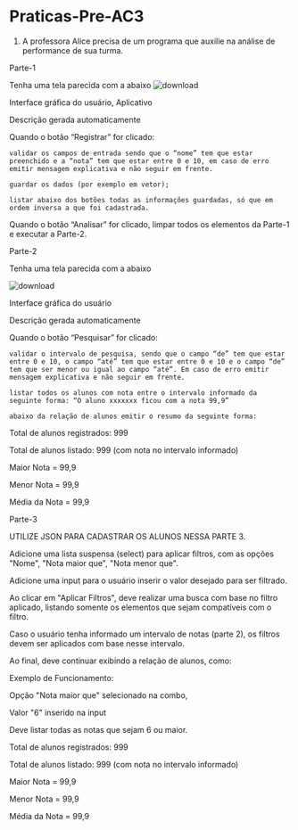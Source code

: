 # Praticas-Pre-AC3

1) A professora Alice precisa de um programa que auxilie na análise de performance de sua turma. 

Parte-1

Tenha uma tela parecida com a abaixo
![download](https://user-images.githubusercontent.com/111443602/202790682-6237be4b-326b-48be-8018-8264cba3db43.png)


Interface gráfica do usuário, Aplicativo

Descrição gerada automaticamente

 

Quando o botão “Registrar” for clicado:

    validar os campos de entrada sendo que o “nome” tem que estar preenchido e a “nota” tem que estar entre 0 e 10, em caso de erro emitir mensagem explicativa e não seguir em frente.

    guardar os dados (por exemplo em vetor);

    listar abaixo dos botões todas as informações guardadas, só que em ordem inversa a que foi cadastrada.


Quando o botão “Analisar” for clicado, limpar todos os elementos da Parte-1 e executar a Parte-2.

 

Parte-2

Tenha uma tela parecida com a abaixo

![download](https://user-images.githubusercontent.com/111443602/202790817-7e65dc18-1ee4-4fe4-be16-85a53675df40.png)

Interface gráfica do usuário

Descrição gerada automaticamente

Quando o botão “Pesquisar” for clicado:

    validar o intervalo de pesquisa, sendo que o campo “de” tem que estar entre 0 e 10, o campo “até” tem que estar entre 0 e 10 e o campo “de” tem que ser menor ou igual ao campo “até”. Em caso de erro emitir mensagem explicativa e não seguir em frente.

    listar todos os alunos com nota entre o intervalo informado da seguinte forma: “O aluno xxxxxxx ficou com a nota 99,9”

    abaixo da relação de alunos emitir o resumo da seguinte forma:

Total de alunos registrados: 999

Total de alunos listado: 999 (com nota no intervalo informado)

Maior Nota = 99,9

Menor Nota = 99,9

Média da Nota = 99,9




Parte-3

UTILIZE JSON PARA CADASTRAR OS ALUNOS NESSA PARTE 3.

Adicione uma lista suspensa (select) para aplicar filtros, com as opções "Nome", "Nota maior que", "Nota menor que".

Adicione uma input para o usuário inserir o valor desejado para ser filtrado.

Ao clicar em "Aplicar Filtros", deve realizar uma busca com base no filtro aplicado, listando somente os elementos que sejam compatíveis com o filtro.

Caso o usuário tenha informado um intervalo de notas (parte 2), os filtros devem ser aplicados com base nesse intervalo.

Ao final, deve continuar exibindo a relação de alunos, como: 



Exemplo de Funcionamento: 



Opção "Nota maior que" selecionado na combo, 

Valor "6" inserido na input

Deve listar todas as notas que sejam 6 ou maior.



Total de alunos registrados: 999

Total de alunos listado: 999 (com nota no intervalo informado)

Maior Nota = 99,9

Menor Nota = 99,9

Média da Nota = 99,9
